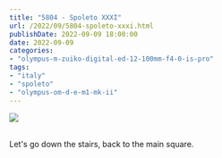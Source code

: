 ```yaml
---
title: "5804 - Spoleto XXXI"
url: /2022/09/5804-spoleto-xxxi.html
publishDate: 2022-09-09 18:00:00
date: 2022-09-09
categories:
- "olympus-m-zuiko-digital-ed-12-100mm-f4-0-is-pro"
tags:
- "italy"
- "spoleto"
- "olympus-om-d-e-m1-mk-ii"
---
```

<div class="container">
<div class="center"><a target="_blank" href="https://d25zfm9zpd7gm5.cloudfront.net/1200x1200/2019/20190906_152847_lr.jpg"><img class="webfeedsFeaturedVisual" src="https://d25zfm9zpd7gm5.cloudfront.net/0600x0600/2019/20190906_152847_lr.jpg" /></a></div>
</div>
<br />

Let's go down the stairs, back to the main square.
